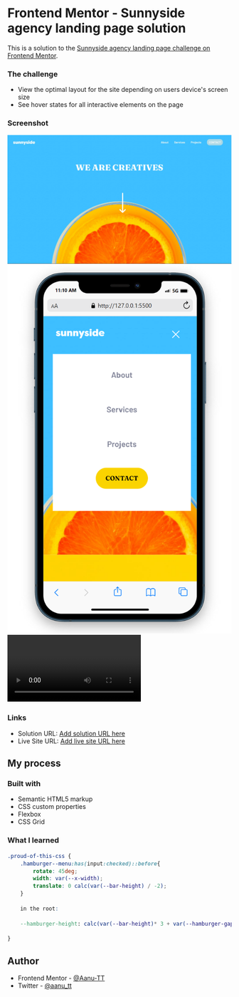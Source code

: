 # Frontend Mentor - Sunnyside agency landing page solution

This is a solution to the [Sunnyside agency landing page challenge on Frontend Mentor](https://www.frontendmentor.io/challenges/sunnyside-agency-landing-page-7yVs3B6ef).




### The challenge

- View the optimal layout for the site depending on users device's screen size
- See hover states for all interactive elements on the page


### Screenshot

![desktop view](./design-end/desktop-jpeg.jpg)
![burger view](./design-end/burger_nav-mobile.png)
![responsive view](./design-end/responsive%20final.mp4)



### Links

- Solution URL: [Add solution URL here](https://github.com/Aanu-TT/sunnyside-agency-landing-page.git)
- Live Site URL: [Add live site URL here](https://your-live-site-url.com)

## My process

### Built with

- Semantic HTML5 markup
- CSS custom properties
- Flexbox
- CSS Grid


### What I learned

```css
.proud-of-this-css {
    .hamburger--menu:has(input:checked)::before{
        rotate: 45deg;
        width: var(--x-width);
        translate: 0 calc(var(--bar-height) / -2);
    }

    in the root:

    --hamburger-height: calc(var(--bar-height)* 3 + var(--hamburger-gap) * 2);

}
```



## Author


- Frontend Mentor - [@Aanu-TT](https://www.frontendmentor.io/profile/Aanu-TT)
- Twitter - [@aanu_tt](https://www.twitter.com/AanuTT)
